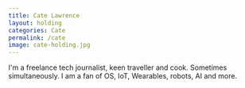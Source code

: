 ```yaml
---
title: Cate Lawrence
layout: holding
categories: Cate
permalink: /cate
image: cate-holding.jpg
---
```


I'm a freelance tech journalist, keen traveller and cook. Sometimes simultaneously. I am a fan of OS, IoT, Wearables, robots, AI and more.
